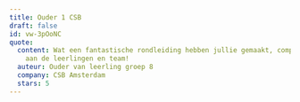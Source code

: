 ```yaml
---
title: Ouder 1 CSB
draft: false
id: vw-3pOoNC
quote:
  content: Wat een fantastische rondleiding hebben jullie gemaakt, complimenten
    aan de leerlingen en team!
  auteur: Ouder van leerling groep 8
  company: CSB Amsterdam
  stars: 5
---
```

